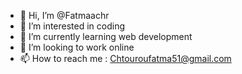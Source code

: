 - 👋 Hi, I’m @Fatmaachr
- 👀 I’m interested in coding
- 🌱 I’m currently learning web development 
- 💞️ I’m looking to work online
- 📫 How to reach me : Chtouroufatma51@gmail.com

<!---
Fatmaachr/Fatmaachr is a ✨ special ✨ repository because its `README.md` (this file) appears on your GitHub profile.
You can click the Preview link to take a look at your changes.
--->
